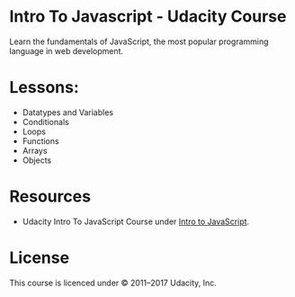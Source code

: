 # Intro To Javascript - Udacity Course

Learn the fundamentals of JavaScript, the most popular programming language in web development.

# Lessons:
* Datatypes and Variables
* Conditionals
* Loops
* Functions
* Arrays
* Objects

# Resources
* Udacity Intro To JavaScript Course under [Intro to JavaScript](https://www.udacity.com/course/intro-to-javascript--ud803).

# License

This course is licenced under  © 2011–2017 Udacity, Inc. 

